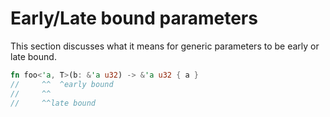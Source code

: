 # Early/Late bound parameters

This section discusses what it means for generic parameters to be early or late bound.

```rust
fn foo<'a, T>(b: &'a u32) -> &'a u32 { a }
//     ^^  ^early bound
//     ^^
//     ^^late bound
```